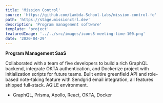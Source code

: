 ```yaml
---
title: 'Mission Control'
source: 'https://github.com/Lambda-School-Labs/mission-control-fe'
path: 'https://stage.missionctrl.dev'
description: 'Program management software'
template: 'project'
featuredImage: '../../src/images/icons8-meeting-time-100.png'
date: '2020-04-29'
---
```


<b>Program Management SaaS</b>

Collaborated with a team of five developers to build a rich GraphQL backend, integrate OKTA authentication, and Dockerize project with initialization scripts for future teams. Built entire greenfield API and role-based note-taking feature with Sendgrid email integration, all features shipped full-stack. AGILE environment.

- GraphQL, Prisma, Apollo, React, OKTA, Docker
